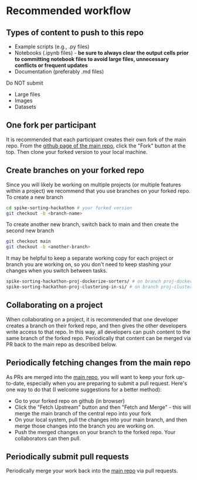 # Recommended workflow

## Types of content to push to this repo

* Example scripts (e.g., .py files)
* Notebooks (.ipynb files) - **be sure to always clear the output cells prior to committing notebook files to avoid large files, unnecessary conflicts or frequent updates**
* Documentation (preferably .md files)

Do NOT submit
* Large files
* Images
* Datasets

## One fork per participant

It is recommended that each participant creates their own fork of the main repo. From the [github page of the main repo](https://github.com/catalystneuro/spike-sorting-hackathon), click the "Fork" button at the top. Then clone your forked version to your local machine.

## Create branches on your forked repo

Since you will likely be working on multiple projects (or multiple features within a project) we recommend that you use branches on your forked repo. To create a new branch

```bash
cd spike-sorting-hackathon # your forked version
git checkout -b <branch-name>
```

To create another new branch, switch back to main and then create the second new branch

```bash
git checkout main
git checkout -b <another-branch>
```

It may be helpful to keep a separate working copy for each project or branch you are working on, so you don't need to keep stashing your changes when you switch between tasks.

```bash
spike-sorting-hackathon-proj-dockerize-sorters/ # on branch proj-dockerize-sorters
spike-sorting-hackathon-proj-clustering-in-si/ # on branch proj-clustering-in-si
```

## Collaborating on a project

When collaborating on a project, it is recommended that one developer creates a branch on their forked repo, and then gives the other developers write access to that repo. In this way, all developers can push content to the same branch of the forked repo. Periodically that content can be merged via PR back to the main repo as described below.

## Periodically fetching changes from the main repo

As PRs are merged into the [main repo](https://github.com/catalystneuro/), you will want to keep your fork up-to-date, especially when you are preparing to submit a pull request. Here's one way to do that (I welcome suggestions for a better method):

* Go to your forked repo on github (in browser)
* Click the "Fetch Upstream" button and then "Fetch and Merge" - this will merge the main branch of the central repo into your fork
* On your local system, pull the changes into your main branch, and then merge those changes into the branch you are working on.
* Push the merged changes on your branch to the forked repo. Your collaborators can then pull.

## Periodically submit pull requests

Periodically merge your work back into the [main repo](https://github.com/catalystneuro/spike-sorting-hackathon) via pull requests.